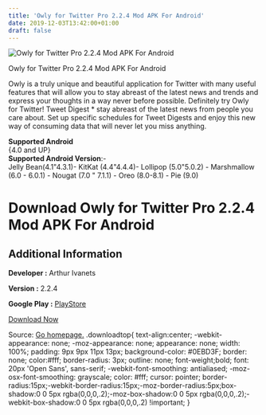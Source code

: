 ```yaml
---
title: 'Owly for Twitter Pro 2.2.4 Mod APK For Android'
date: 2019-12-03T13:42:00+01:00
draft: false
---
```


![Owly for Twitter Pro 2.2.4 Mod APK For Android](https://i0.wp.com/apkhome.net/wp-content/uploads/2019/12/Owly-for-Twitter-Pro-2.2.4-Mod.png "Owly for Twitter Pro 2.2.4 Mod APK For Android")

  

Owly for Twitter Pro 2.2.4 Mod APK For Android

Owly is a truly unique and beautiful application for Twitter with many useful features that will allow you to stay abreast of the latest news and trends and express your thoughts in a way never before possible. Definitely try Owly for Twitter! Tweet Digest \* stay abreast of the latest news from people you care about. Set up specific schedules for Tweet Digests and enjoy this new way of consuming data that will never let you miss anything.

**Supported Android**  
{4.0 and UP}  
**Supported Android Version**:-  
Jelly Bean(4.1"4.3.1)- KitKat (4.4"4.4.4)- Lollipop (5.0"5.0.2) - Marshmallow (6.0 - 6.0.1) - Nougat (7.0 " 7.1.1) - Oreo (8.0-8.1) - Pie (9.0)

Download Owly for Twitter Pro 2.2.4 Mod APK For Android
=======================================================

Additional Information
----------------------

**Developer :** Arthur Ivanets

**Version :** 2.2.4

**Google Play :** [PlayStore](https://play.google.com/store/apps/details?id=com.arthurivanets.owly)

  

[Download Now](https://store4app.co/post/owly-for-twitter-pro-2-2-4-mod-apk-for-android_1575373486)

  
Source: [Go homepage.](https://store4app.co/post/owly-for-twitter-pro-2-2-4-mod-apk-for-android_1575373486) .downloadtop{ text-align:center; -webkit-appearance: none; -moz-appearance: none; appearance: none; width: 100%; padding: 9px 9px 11px 13px; background-color: #0EBD3F; border: none; color:#fff; border-radius: 3px; outline: none; font-weight;bold; font: 20px 'Open Sans', sans-serif; -webkit-font-smoothing: antialiased; -moz-osx-font-smoothing: grayscale; color: #fff; cursor: pointer; border-radius:15px;-webkit-border-radius:15px;-moz-border-radius:5px;box-shadow:0 0 5px rgba(0,0,0,.2);-moz-box-shadow:0 0 5px rgba(0,0,0,.2);-webkit-box-shadow:0 0 5px rgba(0,0,0,.2) !important; }
